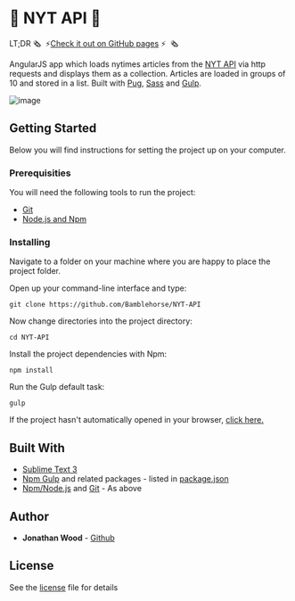 # :newspaper: NYT API :newspaper:

LT;DR :newspaper_roll:  :zap:[Check it out on GitHub pages](https://bamblehorse.github.io/NYT-API/dist/) :zap:  :newspaper_roll:

AngularJS app which loads nytimes articles from the [NYT API](http://developer.nytimes.com/article_search_v2.json#/Console/GET/articlesearch.json) via http requests and displays them as a collection. Articles are loaded in groups of 10 and stored in a list. Built with [Pug](https://pugjs.org/api/getting-started.html), [Sass](http://sass-lang.com/) and [Gulp](http://gulpjs.com/).

![image](https://user-images.githubusercontent.com/20028526/38145155-eb621fbe-3415-11e8-8938-550a2d7dc875.png)

## Getting Started
Below you will find instructions for setting the project up on your computer.

### Prerequisities
You will need the following tools to run the project:
* [Git](https://git-scm.com/book/en/v2/Getting-Started-Installing-Git)
* [Node.js and Npm](https://nodejs.org/en/download/)

### Installing
Navigate to a folder on your machine where you are happy to place the project folder.

Open up your command-line interface and type:
```
git clone https://github.com/Bamblehorse/NYT-API
```
Now change directories into the project directory:
```
cd NYT-API
```
Install the project dependencies with Npm:
```
npm install
```
Run the Gulp default task:
```
gulp
```
If the project hasn't automatically opened in your browser, [click here.](http://localhost:3000)

## Built With
* [Sublime Text 3](https://www.sublimetext.com/3)
* [Npm Gulp](https://www.npmjs.com/package/gulp) and related packages - listed in [package.json](package.json)
* [Npm/Node.js](https://nodejs.org/en/download/) and [Git](https://git-scm.com/book/en/v2/Getting-Started-Installing-Git) - As above

## Author
* **Jonathan Wood** - [Github](https://github.com/Bamblehorse/)

## License
See the [license](LICENSE) file for details
